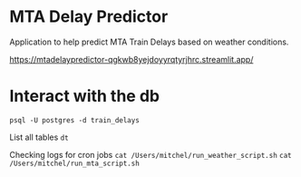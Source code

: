 # MTA Delay Predictor
Application to help predict MTA Train Delays based on weather conditions.

https://mtadelaypredictor-qgkwb8yejdoyyrqtyrjhrc.streamlit.app/


# Interact with the db
`psql -U postgres -d train_delays`

List all tables
`dt`

Checking logs for cron jobs
`cat /Users/mitchel/run_weather_script.sh`
`cat /Users/mitchel/run_mta_script.sh`
